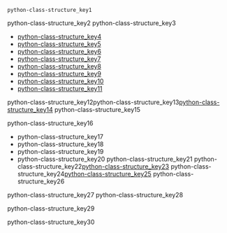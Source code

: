 ```ngMeta
python-class-structure_key1
```

python-class-structure_key2
python-class-structure_key3


* [python-class-structure_key4](https://www.merakilearn.org/course/101/exercise/3161)
* [python-class-structure_key5](https://www.merakilearn.org/course/102/exercise/3335)
* [python-class-structure_key6](https://www.merakilearn.org/course/122/exercise/3143)
* [python-class-structure_key7](https://www.merakilearn.org/course/121/exercise/3137)
* [python-class-structure_key8](https://www.merakilearn.org/course/93/exercise/2169)
* [python-class-structure_key9](https://www.merakilearn.org/course/83/exercise/3372)
* [python-class-structure_key10](https://www.merakilearn.org/course/80/exercise/1961)
* [python-class-structure_key11](https://www.merakilearn.org/course/104/exercise/2344)


python-class-structure_key12python-class-structure_key13[python-class-structure_key14](https://www.merakilearn.org/course/145/exercise/3523)
python-class-structure_key15

python-class-structure_key16
* python-class-structure_key17
* python-class-structure_key18
* python-class-structure_key19
* python-class-structure_key20
python-class-structure_key21
python-class-structure_key22[python-class-structure_key23](https://www.merakilearn.org/mentor)
python-class-structure_key24[python-class-structure_key25](mailto:&#x73;&#105;&#x6e;&#x64;&#x68;&#x75;&#x40;&#x6e;&#97;&#x76;&#103;&#117;&#114;&#x75;&#x6b;&#x75;&#x6c;&#x2e;&#x6f;&#x72;&#x67;)
python-class-structure_key26

python-class-structure_key27
python-class-structure_key28


python-class-structure_key29


python-class-structure_key30
